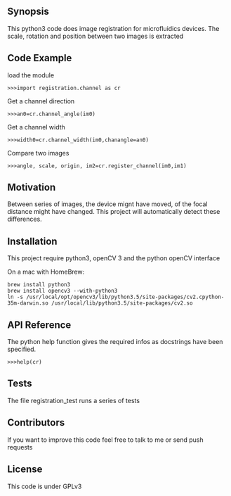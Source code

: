 ## Synopsis

This python3 code does image registration for microfluidics devices. The scale, rotation and position between two images is extracted 

## Code Example
load the module
~~~~
>>>import registration.channel as cr
~~~~

Get a channel direction
~~~~
>>>an0=cr.channel_angle(im0)
~~~~

Get a channel width
~~~~
>>>width0=cr.channel_width(im0,chanangle=an0)
~~~~

Compare two images
~~~~
>>>angle, scale, origin, im2=cr.register_channel(im0,im1)
~~~~

## Motivation

Between series of images, the device mignt have moved, of the focal distance might have changed. 
This project will automatically detect these differences.

## Installation

This project require python3, openCV 3 and the python openCV interface

On a mac with HomeBrew:
~~~~
brew install python3
brew install opencv3 --with-python3
ln -s /usr/local/opt/opencv3/lib/python3.5/site-packages/cv2.cpython-35m-darwin.so /usr/local/lib/python3.5/site-packages/cv2.so
~~~~


## API Reference

The python help function gives the required infos as docstrings have been specified.
~~~~
>>>help(cr)
~~~~

## Tests

The file registration_test runs a series of tests

## Contributors

If you want to improve this code feel free to talk to me or send push requests

## License

This code is under GPLv3
